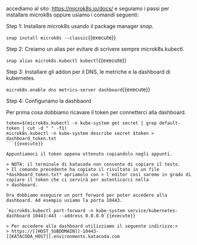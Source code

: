 accediamo al sito: https://microk8s.io/docs/ e seguiamo i passi per installare microk8s oppure usiamo i comandi seguenti:

Step 1: Installare microk8s usando il package manager *snap*. 

`snap install microk8s --classic`{{execute}}

Step 2: Creiamo un alias per evitare di scrivere sempre microk8s.kubectl. 

`snap alias microk8s.kubectl kubectl`{{execute}}

Step 3: Installare gli addon per il DNS, le metriche e la dashboard di kubernetes. 

`microk8s.enable dns metrics-server dashboard`{{execute}}

Step 4: Configuriamo la dashbaord

Per prima cosa dobbiamo ricavare il token per connetterci alla dashboard.

```
token=$(microk8s.kubectl -n kube-system get secret | grep default-token | cut -d " " -f1)
microk8s.kubectl -n kube-system describe secret $token > dashboard_token.txt
```{{execute}}

Appuntiamoci il token appena ottenuto copiandolo negli appunti. 

> NOTA: il terminale di katacoda non consente di copiare il testo. 
> Il comando precedente ha copiato il risultato in un file *dashboard_token.txt* apriamolo con > l'editor così saremo in grado di copiare il token che ci servirà per autenticarci nella 
> dashboard.
 
Ora dobbiamo eseguire un port forward per poter accedere alla dashboard. Ad esempio usiamo la porta 10443.

`microk8s.kubectl port-forward -n kube-system service/kubernetes-dashboard 10443:443 --address 0.0.0.0`{{execute}}

> Per accedere alla dashboard utilizziamo il seguente indirizzo:>
> https://[[HOST_SUBDOMAIN]]-10443-[[KATACODA_HOST]].environments.katacoda.com